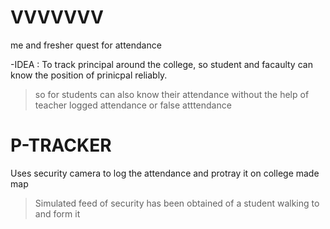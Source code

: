 # VVVVVVV

me and fresher quest for attendance

-IDEA : To track principal around the college, so student and facaulty can know the position of prinicpal reliably.
 > so for students can also know their attendance without the help of teacher logged attendance or false atttendance

# P-TRACKER

Uses security camera to log the attendance and protray it on college made map

> Simulated feed of security has been obtained of a student walking to and form it
